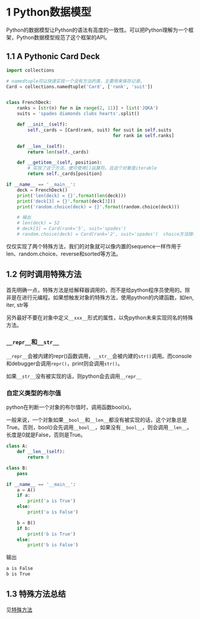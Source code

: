 # 1 Python数据模型

Python的数据模型让Python的语法有高度的一致性。可以把Python理解为一个框架，Python数据模型规范了这个框架的API。

## 1.1 A Pythonic Card Deck

```python
import collections

# namedtuple可以快速实现一个没有方法的类，主要用来保存记录。
Card = collections.namedtuple('Card', ['rank', 'suit'])


class FrenchDeck:
    ranks = [str(n) for n in range(2, 11)] + list('JQKA')
    suits = 'spades diamonds clubs hearts'.split()

    def __init__(self):
        self._cards = [Card(rank, suit) for suit in self.suits
                                        for rank in self.ranks]

    def __len__(self):
        return len(self._cards)

    def __getitem__(self, position):
        # 实现了这个方法，便可使用[]运算符。且这个对象是iterable
        return self._cards[position]

if __name__ == '__main__':
    deck = FrenchDeck()
    print('len(deck) = {}'.format(len(deck)))
    print('deck[3] = {}'.format(deck[3]))
    print('random.choice(deck) = {}'.format(random.choice(deck)))

    # 输出
    # len(deck) = 52
    # deck[3] = Card(rank='5', suit='spades')
    # random.choice(deck) = Card(rank='2', suit='spades')  choice方法随机取一个sequence中的元素
```

仅仅实现了两个特殊方法，我们的对象就可以像内置的sequence一样作用于len、random.choice、reverse和sorted等方法。

## 1.2 何时调用特殊方法

首先明确一点，特殊方法是给解释器调用的，而不是给python程序员使用的。除非是在进行元编程。如果想触发对象的特殊方法，使用python的内建函数，如len, iter, str等

另外最好不要在对象中定义`__xxx__`形式的属性，以免python未来实现同名的特殊方法。

### `__repr__`和`__str__`

`__repr__`会被内建的repr()函数调用，`__str__`会被内建的`str()`调用。而console和debugger会调用`repr()`，print则会调用`str()`。

如果`__str__`没有被实现的话，则python会去调用`__repr__`

### 自定义类型的布尔值

python在判断一个对象的布尔值时，调用函数bool(x)。

一般来说，一个对象如果`__bool__`和`__len__`都没有被实现的话，这个对象总是True。否则，bool()会先调用`__bool__`，如果没有`__bool__`，则会调用`__len__`。长度是0就是False，否则是True。

```python
class A:
    def __len__(self):
        return 0

class B:
    pass

if __name__ == '__main__':
    a = A()
    if a:
        print('a is True')
    else:
        print('a is False')

    b = B()
    if b:
        print('b is True')
    else:
        print('b is False')
```

输出

```bash
a is False
b is True
```

## 1.3 特殊方法总结

见[特殊方法](../简单总结/05_特殊方法.md)
